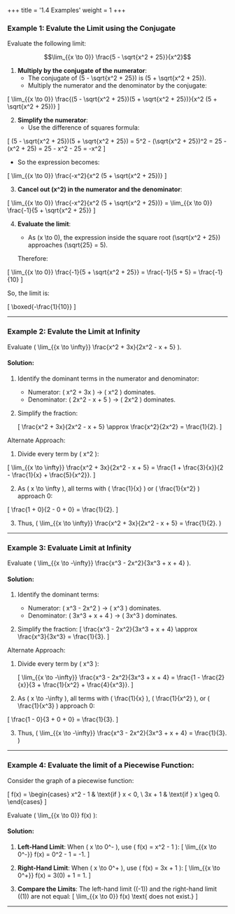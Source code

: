 +++
title = '1.4 Examples'
weight = 1
+++

### Example 1: Evalute the Limit using the Conjugate

Evaluate the following limit:

$$\lim_{{x \to 0}} \frac{5 - \sqrt{x^2 + 25}}{x^2}$$

1. **Multiply by the conjugate of the numerator**:
   - The conjugate of \(5 - \sqrt{x^2 + 25}\) is \(5 + \sqrt{x^2 + 25}\).
   - Multiply the numerator and the denominator by the conjugate:

   

\[
   \lim_{{x \to 0}} \frac{(5 - \sqrt{x^2 + 25})(5 + \sqrt{x^2 + 25})}{x^2 (5 + \sqrt{x^2 + 25})}
   \]



2. **Simplify the numerator**:
   - Use the difference of squares formula:

   

\[
   (5 - \sqrt{x^2 + 25})(5 + \sqrt{x^2 + 25}) = 5^2 - (\sqrt{x^2 + 25})^2 = 25 - (x^2 + 25) = 25 - x^2 - 25 = -x^2
   \]



   - So the expression becomes:

   

\[
   \lim_{{x \to 0}} \frac{-x^2}{x^2 (5 + \sqrt{x^2 + 25})}
   \]



3. **Cancel out \(x^2\) in the numerator and the denominator**:

\[
   \lim_{{x \to 0}} \frac{-x^2}{x^2 (5 + \sqrt{x^2 + 25})} = \lim_{{x \to 0}} \frac{-1}{5 + \sqrt{x^2 + 25}}
   \]

4. **Evaluate the limit**:
   - As \(x \to 0\), the expression inside the square root \(\sqrt{x^2 + 25}\) approaches \(\sqrt{25} = 5\).

   Therefore:

\[
   \lim_{{x \to 0}} \frac{-1}{5 + \sqrt{x^2 + 25}} = \frac{-1}{5 + 5} = \frac{-1}{10}
   \]

So, the limit is:

\[
\boxed{-\frac{1}{10}}
\]

---

### Example 2: Evalute the Limit at Infinity

Evaluate \( \lim_{{x \to \infty}} \frac{x^2 + 3x}{2x^2 - x + 5} \).

#### Solution:
1. Identify the dominant terms in the numerator and denominator:
   - Numerator: \( x^2 + 3x \) → \( x^2 \) dominates.
   - Denominator: \( 2x^2 - x + 5 \) → \( 2x^2 \) dominates.

2. Simplify the fraction:

   \[
   \frac{x^2 + 3x}{2x^2 - x + 5} \approx \frac{x^2}{2x^2} = \frac{1}{2}.
   \]

 Alternate Approach:

1.  Divide every term by \( x^2 \):

   \[
   \lim_{{x \to \infty}} \frac{x^2 + 3x}{2x^2 - x + 5} = \frac{1 + \frac{3}{x}}{2 - \frac{1}{x} + \frac{5}{x^2}}.
   \]

   
2.   As \( x \to \infty \), all terms with \( \frac{1}{x} \) or \( \frac{1}{x^2} \) approach 0:
   

   \[
   \frac{1 + 0}{2 - 0 + 0} = \frac{1}{2}.
   \]

3.  Thus, \( \lim_{{x \to \infty}} \frac{x^2 + 3x}{2x^2 - x + 5} = \frac{1}{2}. \)

---

### Example 3: Evaluate Limit at Infinity

Evaluate \( \lim_{{x \to -\infty}} \frac{x^3 - 2x^2}{3x^3 + x + 4} \).

#### Solution:
1. Identify the dominant terms:
   - Numerator: \( x^3 - 2x^2 \) → \( x^3 \) dominates.
   - Denominator: \( 3x^3 + x + 4 \) → \( 3x^3 \) dominates.

2. Simplify the fraction:
   \[
   \frac{x^3 - 2x^2}{3x^3 + x + 4} \approx \frac{x^3}{3x^3} = \frac{1}{3}.
   \]

Alternate Approach:
1. Divide every term by \( x^3 \):
   
   \[
   \lim_{{x \to -\infty}} \frac{x^3 - 2x^2}{3x^3 + x + 4} = \frac{1 - \frac{2}{x}}{3 + \frac{1}{x^2} + \frac{4}{x^3}}.
   \]

2.   As \( x \to -\infty \), all terms with \( \frac{1}{x} \), \( \frac{1}{x^2} \), or \( \frac{1}{x^3} \) approach 0:
   
   \[
   \frac{1 - 0}{3 + 0 + 0} = \frac{1}{3}.
   \]

3. Thus, \( \lim_{{x \to -\infty}} \frac{x^3 - 2x^2}{3x^3 + x + 4} = \frac{1}{3}. \)

---

### Example 4: Evaluate the limit of a Piecewise Function:

Consider the graph of a piecewise function:

\[
f(x) = 
\begin{cases} 
x^2 - 1 & \text{if } x < 0, \\
3x + 1 & \text{if } x \geq 0.
\end{cases}
\]

Evaluate \( \lim_{{x \to 0}} f(x) \):

#### Solution:

1. **Left-Hand Limit**:
   When \( x \to 0^- \), use \( f(x) = x^2 - 1 \):
   \[
   \lim_{{x \to 0^-}} f(x) = 0^2 - 1 = -1.
   \]

2. **Right-Hand Limit**:
   When \( x \to 0^+ \), use \( f(x) = 3x + 1 \):
   \[
   \lim_{{x \to 0^+}} f(x) = 3(0) + 1 = 1.
   \]

3. **Compare the Limits**:
   The left-hand limit (\(-1\)) and the right-hand limit (\(1\)) are not equal:
   \[
   \lim_{{x \to 0}} f(x) \text{ does not exist.}
   \]

---
